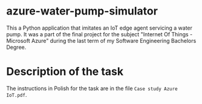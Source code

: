 # azure-water-pump-simulator
This a Python application that imitates an IoT edge agent servicing a water pump. It was a part of the final
project for the subject "Internet Of Things - Microsoft Azure" during the last term of my Software Engineering
Bachelors Degree.

# Description of the task
The instructions in Polish for the task are in the file `Case study Azure IoT.pdf`.
